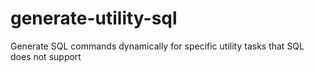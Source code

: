 generate-utility-sql
====================

Generate SQL commands dynamically for specific utility tasks that SQL does not support
